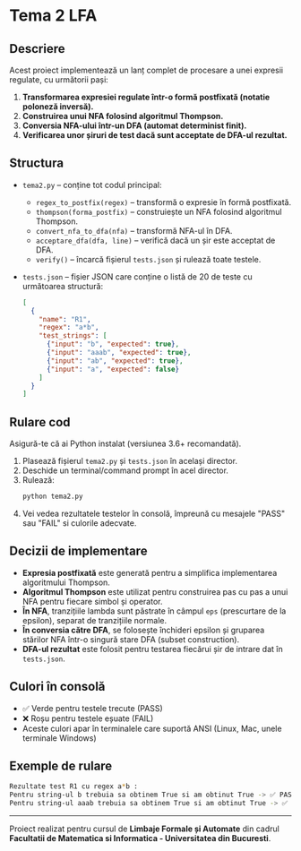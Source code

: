 # Tema 2 LFA

## Descriere

Acest proiect implementează un lanț complet de procesare a unei expresii regulate, cu următorii pași:

1. **Transformarea expresiei regulate într-o formă postfixată (notatie poloneză inversă).**
2. **Construirea unui NFA folosind algoritmul Thompson.**
3. **Conversia NFA-ului într-un DFA (automat determinist finit).**
4. **Verificarea unor șiruri de test dacă sunt acceptate de DFA-ul rezultat.**

## Structura

- `tema2.py` – conține tot codul principal:
  - `regex_to_postfix(regex)` – transformă o expresie în formă postfixată.
  - `thompson(forma_postfix)` – construiește un NFA folosind algoritmul Thompson.
  - `convert_nfa_to_dfa(nfa)` – transformă NFA-ul în DFA.
  - `acceptare_dfa(dfa, line)` – verifică dacă un șir este acceptat de DFA.
  - `verify()` – încarcă fișierul `tests.json` și rulează toate testele.

- `tests.json` – fișier JSON care conține o listă de 20 de teste cu următoarea structură:
  ```json
  [
    {
      "name": "R1",
      "regex": "a*b",
      "test_strings": [
        {"input": "b", "expected": true},
        {"input": "aaab", "expected": true},
        {"input": "ab", "expected": true},
        {"input": "a", "expected": false}
      ]
    }
  ]
  ```

## Rulare cod

Asigură-te că ai Python instalat (versiunea 3.6+ recomandată).

1. Plasează fișierul `tema2.py` și `tests.json` în același director.
2. Deschide un terminal/command prompt în acel director.
3. Rulează:
   ```bash
   python tema2.py
   ```
4. Vei vedea rezultatele testelor în consolă, împreună cu mesajele "PASS" sau "FAIL" si culorile adecvate.

## Decizii de implementare

- **Expresia postfixată** este generată pentru a simplifica implementarea algoritmului Thompson.
- **Algoritmul Thompson** este utilizat pentru construirea pas cu pas a unui NFA pentru fiecare simbol și operator.
- **În NFA**, tranzițiile lambda sunt păstrate în câmpul `eps` (prescurtare de la epsilon), separat de tranzițiile normale.
- **În conversia către DFA**, se folosește închideri epsilon și gruparea stărilor NFA într-o singură stare DFA (subset construction).
- **DFA-ul rezultat** este folosit pentru testarea fiecărui șir de intrare dat în `tests.json`.

## Culori în consolă

- ✅ Verde pentru testele trecute (PASS)
- ❌ Roșu pentru testele eșuate (FAIL)
- Aceste culori apar în terminalele care suportă ANSI (Linux, Mac, unele terminale Windows)

## Exemple de rulare

```bash
Rezultate test R1 cu regex a*b :
Pentru string-ul b trebuia sa obtinem True si am obtinut True -> ✅ PASS (cu verde)
Pentru string-ul aaab trebuia sa obtinem True si am obtinut True -> ✅ PASS (cu rosu)
```

---

Proiect realizat pentru cursul de **Limbaje Formale și Automate** din cadrul **Facultatii de Matematica si Informatica - Universitatea din Bucuresti**.
